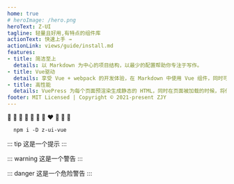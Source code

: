 ```yaml
---
home: true
# heroImage: /hero.png
heroText: Z-UI
tagline: 轻量且好用,有特点的组件库
actionText: 快速上手 →
actionLink: views/guide/install.md
features:
- title: 简洁至上
  details: 以 Markdown 为中心的项目结构，以最少的配置帮助你专注于写作。
- title: Vue驱动
  details: 享受 Vue + webpack 的开发体验，在 Markdown 中使用 Vue 组件，同时可以使用 Vue 来开发自定义主题。
- title: 高性能
  details: VuePress 为每个页面预渲染生成静态的 HTML，同时在页面被加载的时候，将作为 SPA 运行。
footer: MIT Licensed | Copyright © 2021-present ZJY
---
```



:tada: :tada: :tada: :100: :100: :100: :yellow_heart: :heart: :blue_heart: :purple_heart: :black_heart:
```
  npm i -D z-ui-vue
```


::: tip
这是一个提示
:::

::: warning
这是一个警告
:::

::: danger
这是一个危险警告
:::
